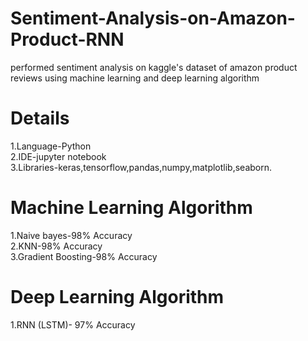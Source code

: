# Sentiment-Analysis-on-Amazon-Product-RNN
performed sentiment analysis on kaggle's dataset of amazon product reviews using machine learning and deep learning algorithm</br>
<h1> Details</h1>
1.Language-Python</br>
2.IDE-jupyter notebook</br>
3.Libraries-keras,tensorflow,pandas,numpy,matplotlib,seaborn.</br>

<h1> Machine Learning Algorithm</h1>
1.Naive bayes-98% Accuracy</br>
2.KNN-98% Accuracy</br>
3.Gradient Boosting-98% Accuracy</br>

<h1> Deep Learning Algorithm</h1>
1.RNN (LSTM)- 97% Accuracy

